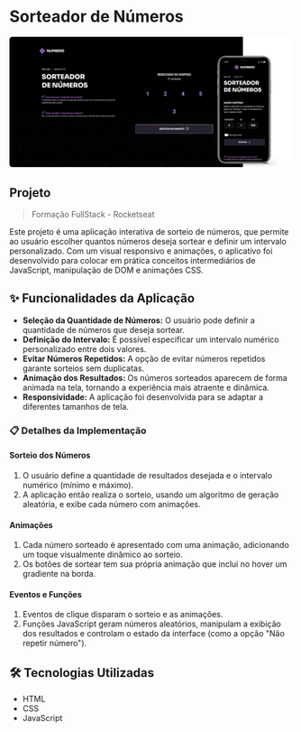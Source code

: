 # Sorteador de Números

<div align="center">
    <img src="./.github/print-readme.png" alt="preview">
</div>

## Projeto
> Formação FullStack - Rocketseat

Este projeto é uma aplicação interativa de sorteio de números, que permite ao usuário escolher quantos números deseja sortear e definir um intervalo personalizado. Com um visual responsivo e animações, o aplicativo foi desenvolvido para colocar em prática conceitos intermediários de JavaScript, manipulação de DOM e animações CSS.

## ✨ Funcionalidades da Aplicação
- **Seleção da Quantidade de Números:** O usuário pode definir a quantidade de números que deseja sortear.
- **Definição do Intervalo:** É possível especificar um intervalo numérico personalizado entre dois valores.
- **Evitar Números Repetidos:** A opção de evitar números repetidos garante sorteios sem duplicatas.
- **Animação dos Resultados:** Os números sorteados aparecem de forma animada na tela, tornando a experiência mais atraente e dinâmica.
- **Responsividade:** A aplicação foi desenvolvida para se adaptar a diferentes tamanhos de tela.

### 📋 Detalhes da Implementação

#### Sorteio dos Números

1. O usuário define a quantidade de resultados desejada e o intervalo numérico (mínimo e máximo).
2. A aplicação então realiza o sorteio, usando um algoritmo de geração aleatória, e exibe cada número com animações.

#### Animações

1. Cada número sorteado é apresentado com uma animação, adicionando um toque visualmente dinâmico ao sorteio.
2. Os botões de sortear tem sua própria animação que inclui no hover um gradiente na borda.

#### Eventos e Funções

1. Eventos de clique disparam o sorteio e as animações.
2. Funções JavaScript geram números aleatórios, manipulam a exibição dos resultados e controlam o estado da interface (como a opção "Não repetir número").

## 🛠️ Tecnologias Utilizadas

- HTML
- CSS
- JavaScript
